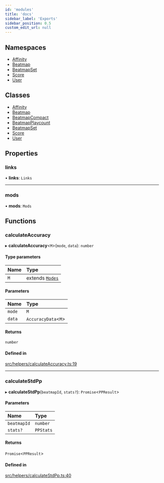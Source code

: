 ```yaml
---
id: 'modules'
title: 'docs'
sidebar_label: 'Exports'
sidebar_position: 0.5
custom_edit_url: null
---
```


## Namespaces

-   [Affinity](namespaces/Affinity.md)
-   [Beatmap](namespaces/Beatmap.md)
-   [BeatmapSet](namespaces/BeatmapSet.md)
-   [Score](namespaces/Score.md)
-   [User](namespaces/User.md)

## Classes

-   [Affinity](classes/Affinity.md)
-   [Beatmap](classes/Beatmap.md)
-   [BeatmapCompact](classes/BeatmapCompact.md)
-   [BeatmapPlaycount](classes/BeatmapPlaycount.md)
-   [BeatmapSet](classes/BeatmapSet.md)
-   [Score](classes/Score.md)
-   [User](classes/User.md)

## Properties

### links

• **links**: `Links`

---

### mods

• **mods**: `Mods`

## Functions

### calculateAccuracy

▸ **calculateAccuracy**<`M`\>(`mode`, `data`): `number`

#### Type parameters

| Name | Type                                            |
| :--- | :---------------------------------------------- |
| `M`  | extends [`Modes`](namespaces/Affinity.md#modes) |

#### Parameters

| Name   | Type                 |
| :----- | :------------------- |
| `mode` | `M`                  |
| `data` | `AccuracyData`<`M`\> |

#### Returns

`number`

#### Defined in

[src/helpers/calculateAccuracy.ts:19](https://github.com/newtykins/affinity/blob/37745b2/src/helpers/calculateAccuracy.ts#L19)

---

### calculateStdPp

▸ **calculateStdPp**(`beatmapId`, `stats?`): `Promise`<`PPResult`\>

#### Parameters

| Name        | Type      |
| :---------- | :-------- |
| `beatmapId` | `number`  |
| `stats?`    | `PPStats` |

#### Returns

`Promise`<`PPResult`\>

#### Defined in

[src/helpers/calculateStdPp.ts:40](https://github.com/newtykins/affinity/blob/37745b2/src/helpers/calculateStdPp.ts#L40)
